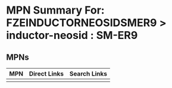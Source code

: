 



# MPN Summary For: FZEINDUCTORNEOSIDSMER9 > inductor-neosid : SM-ER9

## MPNs
  

|MPN|Direct Links|Search Links|
| :--- | :--- | :--- |
||||
